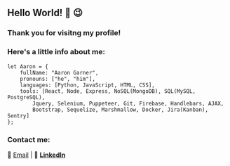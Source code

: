 ## Hello World! 👋  :wink:
### Thank you for visitng my profile!

### Here's a little info about me:
```
let Aaron = {
    fullName: "Aaron Garner",
    pronouns: ["he", "him"],
    languages: [Python, JavaScript, HTML, CSS],
    tools: [React, Node, Express, NoSQL(MongoDB), SQL(MySQL, PostgreSQL), 
        Jquery, Selenium, Puppeteer, Git, Firebase, Handlebars, AJAX, 
        Bootstrap, Sequelize, Marshmallow, Docker, Jira(Kanban), Sentry]
};
```
### Contact me:

:e-mail: [Email](mailto:aaron.garner.1982@gmail.com "Aaron Garner's Email")  |  :link: [**LinkedIn**](https://www.linkedin.com/in/aaron-garner-53066346/ "Aaron Garner's LinedIn")
